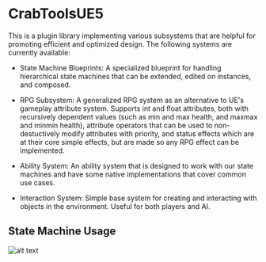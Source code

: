 # CrabToolsUE5
This is a plugin library implementing various subsystems that are helpful for promoting
efficient and optimized design. The following systems are currently available:

- State Machine Blueprints: A specialized blueprint for handling hierarchical state machines that can be extended, edited on instances, and composed.

- RPG Subsystem: A generalized RPG system as an alternative to UE's gameplay attribute system. Supports int and float attributes, both with recursively dependent values (such as min and max health, and maxmax and minmin health), attribute operators that can be used to non-destuctively modify attributes with priority, and status effects which are at their core simple effects, but are made so any RPG effect can be implemented.

- Ability System: An ability system that is designed to work with our state machines and have some native implementations that cover common use cases.


- Interaction System: Simple base system for creating and interacting with objects in the environment. Useful for both players and AI.

## State Machine Usage
![alt text](https://github.com/RuinDelvers/CrabToolsUE5/blob/main/SampleImages/StateMachineSample.png?raw=true)
